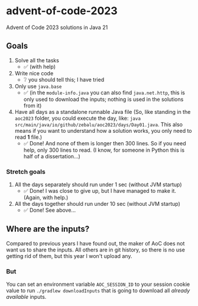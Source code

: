 # advent-of-code-2023
Advent of Code 2023 solutions in Java 21

## Goals

1. Solve all the tasks
    * :white_check_mark: (with help)
2. Write nice code
    * :grey_question: you should tell this; I have tried
3. Only use `java.base`
    * :white_check_mark: (in the `module-info.java` you can also find `java.net.http`, this is only used to download the inputs; nothing is used in the solutions from it)
4. Have all days as a standalone runnable Java file (So, like standing in the `aoc2023` folder, you could execute the day, like: `java src/main/java/io/github/zebalu/aoc2023/days/Day01.java`. This also means if you want to understand how a solution works, you only need to read __1__ file.)
    * :white_check_mark: Done! And none of them is longer then 300 lines. So if you need help, only 300 lines to read. (I know, for someone in Python this is half of a dissertation...)

### Stretch goals

1. All the days separately should run under 1 sec (without JVM startup)
    * :white_check_mark: Done! I was close to give up, but I have managed to make it. (Again, with help.)
2. All the days together should run under 10 sec (without JVM startup)
    * :white_check_mark: Done! See above...

## Where are the inputs?

Compared to previous years I have found out, the maker of AoC does not want us to share the inputs. All others are in git history, so there is no use getting rid of them, but this year I won't upload any.

### But

You can set an environment variable `AOC_SESSION_ID` to your session cookie value to run `./gradlew downloadInputs` that is going to download all _already available_ inputs.

